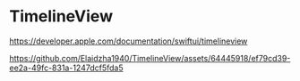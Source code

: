 TimelineView
=============

https://developer.apple.com/documentation/swiftui/timelineview

https://github.com/Elaidzha1940/TimelineView/assets/64445918/ef79cd39-ee2a-49fc-831a-1247dcf5fda5
